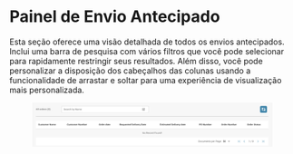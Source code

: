 # Painel de Envio Antecipado

Esta seção oferece uma visão detalhada de todos os envios antecipados. Inclui uma barra de pesquisa com vários filtros que você pode selecionar para rapidamente restringir seus resultados. Além disso, você pode personalizar a disposição dos cabeçalhos das colunas usando a funcionalidade de arrastar e soltar para uma experiência de visualização mais personalizada.

<figure><img src="../../.gitbook/assets/advance-shipment-dashboard.png" alt=""><figcaption></figcaption></figure>
